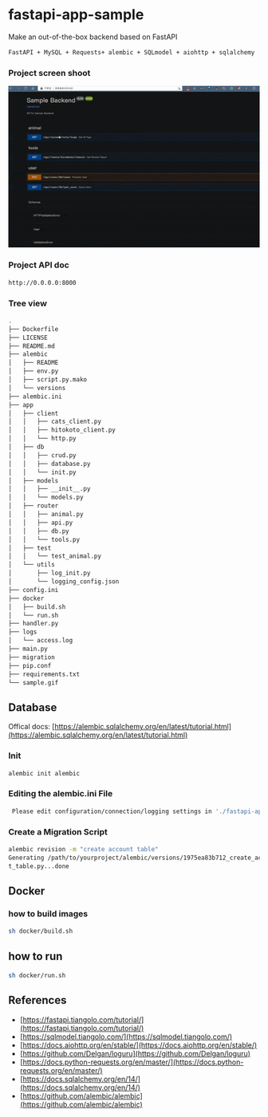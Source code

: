 # fastapi-app-sample

Make an out-of-the-box backend based on FastAPI

```bash
FastAPI + MySQL + Requests+ alembic + SQLmodel + aiohttp + sqlalchemy
```


### Project screen shoot
![](./sample.gif)

### Project API doc

```bash
http://0.0.0.0:8000
```

### Tree view
```bash
.
├── Dockerfile
├── LICENSE
├── README.md
├── alembic
│   ├── README
│   ├── env.py
│   ├── script.py.mako
│   └── versions
├── alembic.ini
├── app
│   ├── client
│   │   ├── cats_client.py
│   │   ├── hitokoto_client.py
│   │   └── http.py
│   ├── db
│   │   ├── crud.py
│   │   ├── database.py
│   │   └── init.py
│   ├── models
│   │   ├── __init__.py
│   │   └── models.py
│   ├── router
│   │   ├── animal.py
│   │   ├── api.py
│   │   ├── db.py
│   │   └── tools.py
│   ├── test
│   │   └── test_animal.py
│   └── utils
│       ├── log_init.py
│       └── logging_config.json
├── config.ini
├── docker
│   ├── build.sh
│   └── run.sh
├── handler.py
├── logs
│   └── access.log
├── main.py
├── migration
├── pip.conf
├── requirements.txt
└── sample.gif
```

## Database

Offical
docs: [https://alembic.sqlalchemy.org/en/latest/tutorial.html](https://alembic.sqlalchemy.org/en/latest/tutorial.html)

### Init

```bash
alembic init alembic
```

### Editing the alembic.ini File

```bash
 Please edit configuration/connection/logging settings in './fastapi-app-sample/alembic.ini' before proceeding
```

### Create a Migration Script

```bash
alembic revision -m "create account table"
Generating /path/to/yourproject/alembic/versions/1975ea83b712_create_accoun
t_table.py...done
```

## Docker

### how to build images

```bash
sh docker/build.sh
```

## how to run

```bash
sh docker/run.sh
```

## References

- [https://fastapi.tiangolo.com/tutorial/](https://fastapi.tiangolo.com/tutorial/)
- [https://sqlmodel.tiangolo.com/](https://sqlmodel.tiangolo.com/)
- [https://docs.aiohttp.org/en/stable/](https://docs.aiohttp.org/en/stable/)
- [https://github.com/Delgan/loguru](https://github.com/Delgan/loguru)
- [https://docs.python-requests.org/en/master/](https://docs.python-requests.org/en/master/)
- [https://docs.sqlalchemy.org/en/14/](https://docs.sqlalchemy.org/en/14/)
- [https://github.com/alembic/alembic](https://github.com/alembic/alembic)